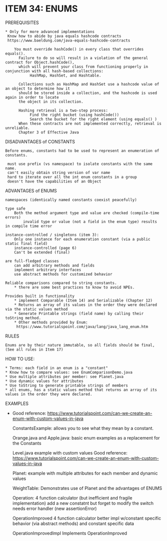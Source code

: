 # ITEM 34: ENUMS

PREREQUISITES

    * Only for more advanced implementations 
     Know how to abide by java equals hashcode contracts
     https://www.baeldung.com/java-equals-hashcode-contracts
          
        You must override hashCode() in every class that overrides equals(). 
          Failure to do so will result in a violation of the general contract for Object.hashCode(),
          which will prevent your class from functioning properly in conjunction with all hash-based collections:
               HashMap, HashSet, and Hashtable.

          Collections such as HashMap and HashSet use a hashcode value of an object to determine how it 
          should be stored inside a collection, and the hashcode is used again in order to locate 
          the object in its collection.
          
          Hashing retrieval is a two-step process:
               Find the right bucket (using hashCode())
               Search the bucket for the right element (using equals() )
          When these contracts are not implemented correctly, retrieval is unreliable.
          Chapter 3 of Effective Java

DISADVANTAGES of CONSTANTS
    
    Before enums, constants had to be used to represent an enumeration of constants.

     must use prefix (vs namespace) to isolate constants with the same name.
     can't easily obtain string version of var name
     hard to iterate over all the int enum constants in a group
     doesn't have the capabilities of an Object


ADVANTAGES of ENUMS
    
    namespaces (identically named constants coexist peacefully)

    type safe
        Both the method argument type and value are checked (compile-time errors)
            invalid type or value (not a field in the enum type) results in compile time error

    instance-controlled / singletons (item 3): 
        Only one instance for each enumeration constant (via a public static final field)
        instance-controlled (page 6)    
        Can't be extended (final)

    are full-fledged classes
        can add arbitrary methods and fields 
        implement arbitrary interfaces
        use abstract methods for customized behavior

    Reliable comparisons compared to string constants.
        * there are some best practices to know to avoid NPEs.

    Provides built in functionality
        * implement Comparable (Item 14) and Serializable (Chapter 12)
        * Returns an array of its values in the order they were declared via the static values method
        * Generate Printable strings (field name) by calling their toString method.
        * Other methods provided by Enum:
         https://www.tutorialspoint.com/java/lang/java_lang_enum.htm

RULES

    Enums are by their nature immutable, so all fields should be final, (See all rules in Item 17)

HOW TO USE:

    * Terms: each field in an enum is a "constant"
    * Know how to compare values: see EnumComparisonDemo.java
    * Use multiple attributes per member: see Planet.java
    * Use dynamic values for attributes
    * Use toString to generate printable strings of members
    * all enums, has a static values method that returns an array of its values in the order they were declared.
    

EXAMPLES
*   Good reference: https://www.tutorialspoint.com/can-we-create-an-enum-with-custom-values-in-java

    ConstantsExample: 
        allows you to see what they mean by a constant.
    
    Orange.java and Apple.java:
        basic enum examples as a replacement for the Constants

    Level.java
          example with custom values 
          Good reference: https://www.tutorialspoint.com/can-we-create-an-enum-with-custom-values-in-java

    Planet:
        example with multiple attributes for each member and dynamic values
        
    WeightTable:
        Demonstrates use of Planet and the advantages of ENUMS

    Operation:
          4 function calculator (but inefficient and fragile implementation)
               add a new constatnt but forget to modify the switch
               needs error handler (new assertionError)
               
     OperationImproved
          4 function calculator
          better impl w/constant specific behavior (via abstract methods) 
               and constant specific data

     OperationImprovedImpl
          Implements OperationImproved
